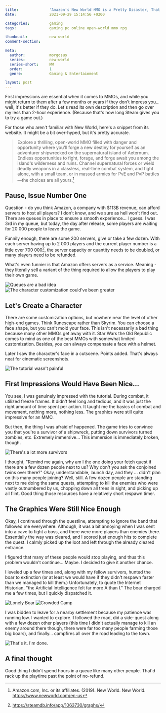 ```yaml
---
title:              "Amazon's New World MMO is a Pretty Disaster, That's Still a Disaster Though"
date:               2021-09-29 15:14:56 +0200

categories:         gaming
tags:               gaming pc online open-world mmo rpg

thumbnail:          new-world
comment-section:

meta:
  author:           morgosus
  series:           new-world
  series-short:     NW
  order:            1
  genre:            Gaming & Entertainment

layout: post
---
```


First impressions are essential when it comes to MMOs, and while you might return to them after a few months or years if they don't impress you... well, it's better if they do. Let's read its own description and then go over my less than 2-hour experience. (Because that's how long Steam gives you to try a game out.)

For those who aren't familiar with New World, here's a snippet from its website. It might be a bit over-hyped, but it's pretty accurate.

> Explore a thrilling, open-world MMO filled with danger and opportunity where you'll forge a new destiny for yourself as an adventurer shipwrecked on the supernatural island of Aeternum. Endless opportunities to fight, forage, and forge await you among the island's wilderness and ruins. Channel supernatural forces or wield deadly weapons in a classless, real-time combat system, and fight alone, with a small team, or in massed armies for PvE and PvP battles—the choices are all yours.[^1]

## Pause, Issue Number One

Question - do you think Amazon, a company with $113B revenue, can afford servers to host all players? I don't know, and we sure as hell won't find out. There are queues in place to ensure a smooth experience... I guess. I was 3rd in my queue, but today, the day after release, some players are waiting for 20 000 people to leave the game.

Funnily enough, there are some 200 servers, give or take a few dozen. With each server having up to 2 000 players and the current player number is a little over 700 000[^2], the server capacity or quantity needs to be doubled, or many players need to be refunded.

What's even funnier is that Amazon offers servers as a service. Meaning - they literally sell a variant of the thing required to allow the players to play their own game.

<div class="comparison">
  <img src="/assets/thm/gaming/new-world/queue.jpg?v=1.0.0" alt="Queues are a bad idea">
  <img src="/assets/thm/gaming/new-world/customization.jpg?v=1.0.0" alt="The character customization could've been greater">
</div>

## Let's Create a Character

There are some customization options, but nowhere near the level of other high-end games. Think Runescape rather than Skyrim. You can choose a face shape, but you can't mold your face. This isn't necessarily a bad thing because many other MMOs get away with it. Star Wars the Old Republic comes to mind as one of the best MMOs with somewhat limited customization. Besides, you can always compensate a face with a helmet.

Later I saw the character's face in a cutscene. Points added. That's always neat for cinematic screenshots.

![The tutorial wasn't painful](/assets/thm/gaming/new-world/tutorial.jpg?v=1.0.0)

## First Impressions Would Have Been Nice...

You see, I was genuinely impressed with the tutorial. During combat, it utilized freeze frames. It didn't feel long and tedious, and it was just the right amount of time spent per action. It taught me the basics of combat and movement, nothing more, nothing less. The graphics were still quite impressive for an MMO.

But then, the thing I was afraid of happened. The game tries to convince you that you're a survivor of a shipwreck, putting down survivors turned zombies, etc. Extremely immersive... This immersion is immediately broken, though.

![There's a lot more survivors](/assets/thm/gaming/new-world/quest.jpg?v=1.0.0)

I thought, "Remind me again, why am I the one doing your fetch quest if there are a few dozen people next to us? Why don't you ask the conjoined twins over there?" Okay, understandable, launch day, and they ... didn't plan on this many people joining? Well, still. A few dozen people are standing next to me doing the same quests, attempting to kill the enemies who were vastly outnumbered by us, chopping down all trees in sight, and picking up all flint. Good thing those resources have a relatively short respawn timer.

## The Graphics Were Still Nice Enough

Okay, I continued through the questline, attempting to ignore the band that followed me everywhere. Although, it was a bit annoying when I was sent into a cave to fight a boss, and there were more players than enemies there. Essentially the way was cleared, and I scored just enough hits to complete the quest. I calmly picked up the loot and left through the already cleared entrance.

I figured that many of these people would stop playing, and thus this problem wouldn't continue... Maybe. I decided to give it another chance.

I leveled up a few times and, along with my fellow survivors, hunted the boar to extinction (or at least we would have if they didn't respawn faster than we managed to kill them.) Unfortunately, to quote the Internet Historian, "the Artificial Intelligence felt far more A than I." The boar charged me a few times, but I quickly dispatched it.

<div class="comparison">
  <img src="/assets/thm/gaming/new-world/boar.jpg" alt="Lonely Boar">
  <img src="/assets/thm/gaming/new-world/camp.jpg" alt="Crowded Camp">
</div>

I was bidden to leave for a nearby settlement because my patience was running low. I wanted to explore. I followed the road, did a side-quest along with a few dozen other players (this time I didn't actually manage to kill an enemy around there though, there were far too many people farming those big boars), and finally... campfires all over the road leading to the town.

![That's it. I'm done.](/assets/thm/gaming/new-world/campfire.jpg?v=1.0.0)

## A final thought
Good thing I didn't spend hours in a queue like many other people. That'd rack up the playtime past the point of no-refund.


[^1]: Amazon.com, Inc. or its affiliates. (2019). New World. New World. https://www.newworld.com/en-us
[^2]: https://steamdb.info/app/1063730/graphs/